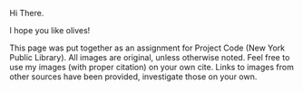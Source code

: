 Hi There.

I hope you like olives!

This page was put together as an assignment for Project Code (New York Public Library).
All images are original, unless otherwise noted.  Feel free to use my images (with proper citation) on your own cite.  Links to images from other sources have been provided, investigate those on your own.